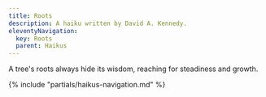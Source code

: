 ```yaml
---
title: Roots
description: A haiku written by David A. Kennedy.
eleventyNavigation:
  key: Roots
  parent: Haikus
---
```


A tree's roots always
hide its wisdom, reaching for
steadiness and growth.

{% include "partials/haikus-navigation.md" %}
